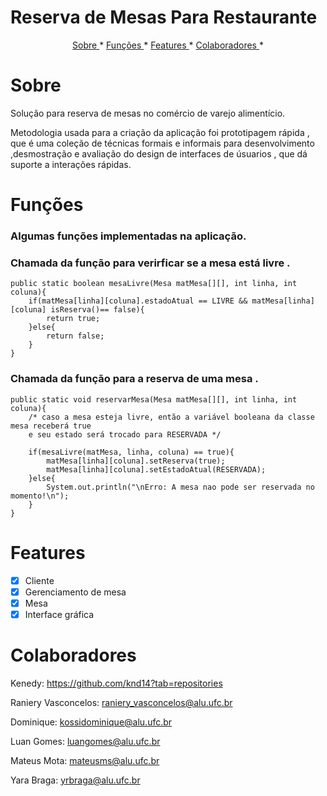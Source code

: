 # Reserva de Mesas Para Restaurante





<p align="center">
    <a href="#sobre">Sobre </a> *
    <a href="#funções"> Funções </a> *
    <a href="#features"> Features </a> *
    <a href="#colaboradores"> Colaboradores </a> *
</P>

# Sobre

Solução para reserva de mesas no comércio de varejo alimentício.

Metodologia usada para a criação da aplicação foi prototipagem rápida , que é uma coleção de técnicas formais e informais para desenvolvimento ,desmostração e avaliação do design de interfaces de úsuarios , que dá suporte a interações rápidas.
 


# Funções

<h3>Algumas funções implementadas na aplicação.</h3>


<h3>Chamada da função para verirficar se a mesa está livre .</h3>


```
public static boolean mesaLivre(Mesa matMesa[][], int linha, int coluna){
    if(matMesa[linha][coluna].estadoAtual == LIVRE && matMesa[linha][coluna] isReserva()== false){
        return true;
    }else{
        return false;
    }
}
```

<h3>Chamada da função para a reserva de uma mesa .</h3>

```
public static void reservarMesa(Mesa matMesa[][], int linha, int coluna){
    /* caso a mesa esteja livre, então a variável booleana da classe mesa receberá true
    e seu estado será trocado para RESERVADA */

    if(mesaLivre(matMesa, linha, coluna) == true){ 
        matMesa[linha][coluna].setReserva(true);
        matMesa[linha][coluna].setEstadoAtual(RESERVADA);
    }else{
        System.out.println("\nErro: A mesa nao pode ser reservada no momento!\n");
    }
}

```

# Features
- [x] Cliente
- [x] Gerenciamento de mesa
- [x] Mesa
- [x] Interface gráfica

# Colaboradores

Kenedy: https://github.com/knd14?tab=repositories

Raniery Vasconcelos: raniery_vasconcelos@alu.ufc.br

Dominique: kossidominique@alu.ufc.br

Luan Gomes: luangomes@alu.ufc.br

Mateus Mota: mateusms@alu.ufc.br

Yara Braga: yrbraga@alu.ufc.br
